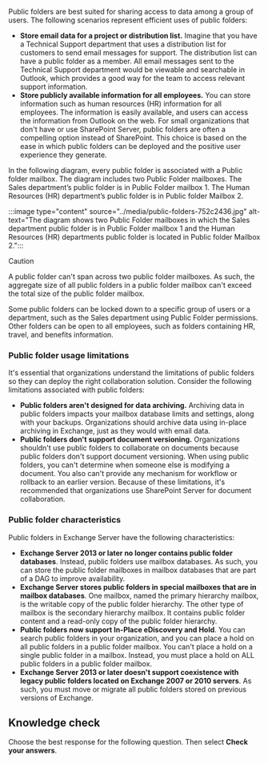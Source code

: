 Public folders are best suited for sharing access to data among a group of users. The following scenarios represent efficient uses of public folders:

 -  **Store email data for a project or distribution list.** Imagine that you have a Technical Support department that uses a distribution list for customers to send email messages for support. The distribution list can have a public folder as a member. All email messages sent to the Technical Support department would be viewable and searchable in Outlook, which provides a good way for the team to access relevant support information.
 -  **Store publicly available information for all employees.** You can store information such as human resources (HR) information for all employees. The information is easily available, and users can access the information from Outlook on the web. For small organizations that don't have or use SharePoint Server, public folders are often a compelling option instead of SharePoint. This choice is based on the ease in which public folders can be deployed and the positive user experience they generate.

In the following diagram, every public folder is associated with a Public folder mailbox. The diagram includes two Public Folder mailboxes. The Sales department’s public folder is in Public Folder mailbox 1. The Human Resources (HR) department’s public folder is in Public folder Mailbox 2.

:::image type="content" source="../media/public-folders-752c2436.jpg" alt-text="The diagram shows two Public Folder mailboxes in which the Sales department public folder is in Public Folder mailbox 1 and the Human Resources (HR) departments public folder is located in Public folder Mailbox 2.":::


> [!CAUTION]
> A public folder can't span across two public folder mailboxes. As such, the aggregate size of all public folders in a public folder mailbox can't exceed the total size of the public folder mailbox.

Some public folders can be locked down to a specific group of users or a department, such as the Sales department using Public Folder permissions. Other folders can be open to all employees, such as folders containing HR, travel, and benefits information.<br>

### Public folder usage limitations

It's essential that organizations understand the limitations of public folders so they can deploy the right collaboration solution. Consider the following limitations associated with public folders:

 -  **Public folders aren't designed for data archiving.** Archiving data in public folders impacts your mailbox database limits and settings, along with your backups. Organizations should archive data using in-place archiving in Exchange, just as they would with email data.
 -  **Public folders don't support document versioning.** Organizations shouldn't use public folders to collaborate on documents because public folders don't support document versioning. When using public folders, you can't determine when someone else is modifying a document. You also can't provide any mechanism for workflow or rollback to an earlier version. Because of these limitations, it's recommended that organizations use SharePoint Server for document collaboration.

### Public folder characteristics

Public folders in Exchange Server have the following characteristics:

 -  **Exchange Server 2013 or later no longer contains public folder databases**. Instead, public folders use mailbox databases. As such, you can store the public folder mailboxes in mailbox databases that are part of a DAG to improve availability.
 -  **Exchange Server stores public folders in special mailboxes that are in mailbox databases**. One mailbox, named the primary hierarchy mailbox, is the writable copy of the public folder hierarchy. The other type of mailbox is the secondary hierarchy mailbox. It contains public folder content and a read-only copy of the public folder hierarchy.
 -  **Public folders now support In-Place eDiscovery and Hold**. You can search public folders in your organization, and you can place a hold on all public folders in a public folder mailbox. You can't place a hold on a single public folder in a mailbox. Instead, you must place a hold on ALL public folders in a public folder mailbox.
 -  **Exchange Server 2013 or later doesn't support coexistence with legacy public folders located on Exchange 2007 or 2010 servers**. As such, you must move or migrate all public folders stored on previous versions of Exchange.

## Knowledge check

Choose the best response for the following question. Then select **Check your answers**.